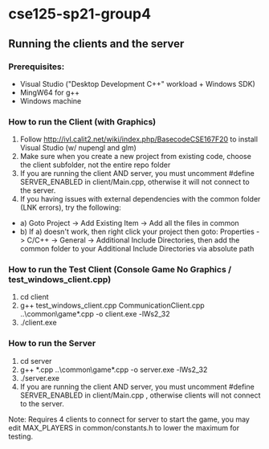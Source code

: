 # cse125-sp21-group4

## Running the clients and the server

### Prerequisites:
- Visual Studio ("Desktop Development C++" workload + Windows SDK)
- MingW64 for g++
- Windows machine

### How to run the Client (with Graphics)
1. Follow http://ivl.calit2.net/wiki/index.php/BasecodeCSE167F20 to install Visual Studio (w/ nupengl and glm)
2. Make sure when you create a new project from existing code, choose the client subfolder, not the entire repo folder
3. If you are running the client AND server, you must uncomment #define SERVER_ENABLED in client/Main.cpp, otherwise it will not connect to the server.
4. If you having issues with external dependencies with the common folder (LNK errors), try the following:
  - a) Goto Project -> Add Existing Item -> Add all the files in common 
  - b) If a) doesn't work, then right click your project then goto: Properties -> C/C++ -> General -> Additional Include Directories, then add the common folder to your Additional Include Directories via absolute path

### How to run the Test Client (Console Game No Graphics / test_windows_client.cpp)
1. cd client
2. g++ test_windows_client.cpp CommunicationClient.cpp ..\common\game\*.cpp -o client.exe -lWs2_32
3. ./client.exe  

### How to run the Server
1. cd server
2. g++ *.cpp ..\common\game\*.cpp -o server.exe -lWs2_32
3. ./server.exe
4. If you are running the client AND server, you must uncomment #define SERVER_ENABLED in client/Main.cpp , otherwise clients will not connect to the server.

Note: Requires 4 clients to connect for server to start the game, you may edit MAX_PLAYERS in common/constants.h to lower the maximum for testing.
